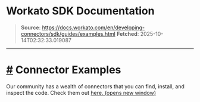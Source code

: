 # Workato SDK Documentation

> **Source**: https://docs.workato.com/en/developing-connectors/sdk/guides/examples.html
> **Fetched**: 2025-10-14T02:32:33.019087

---

# [#](<#connector-examples>) Connector Examples

Our community has a wealth of connectors that you can find, install, and inspect the code. Check them out [here. (opens new window)](<https://app.workato.com/browse/connectors>)
